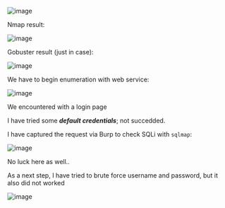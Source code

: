 ![image](https://github.com/user-attachments/assets/7a428dcd-38fa-4629-8360-18e5bcd06ee5)

Nmap result:

![image](https://github.com/user-attachments/assets/b02f402a-69b2-4e34-bc5f-7fdc14f5c163)

Gobuster result (just in case):

![image](https://github.com/user-attachments/assets/f9be0cfd-9e5a-4e02-8897-d82e38f83057)

We have to begin enumeration with web service:

![image](https://github.com/user-attachments/assets/ca4d892f-a5f6-47e3-b74c-376930943318)

We encountered with a login page

I have tried some ***default credentials***; not succedded.

I have captured the request via Burp to check SQLi with `sqlmap`:

![image](https://github.com/user-attachments/assets/5001e9f6-6057-42c6-bc1c-460c5918093d)

No luck here as well..

As a next step, I have tried to brute force username and password, but it also did not worked

![image](https://github.com/user-attachments/assets/0c7cabba-f81b-4c9d-8f8e-5f2463c91318)
